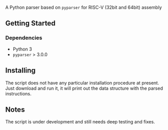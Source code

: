 A Python parser based on `pyparser` for RISC-V (32bit and 64bit) assembly


## Getting Started

### Dependencies

* Python 3
* `pyparser` > 3.0.0

## Installing

The script does not have any particular installation procedure at present. Just download and run it, 
it will print out the data structure with the parsed instructions.


## Notes
The script is under development and still needs deep testing and fixes.
